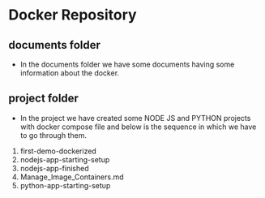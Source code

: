 # Docker Repository
## documents folder
- In the documents folder we have some documents having some information about the docker.

## project folder
- In the project we have created some NODE JS and PYTHON projects with docker compose file and below is the sequence in which we have to go through them.

1. first-demo-dockerized
2. nodejs-app-starting-setup
3. nodejs-app-finished
5. Manage_Image_Containers.md
4. python-app-starting-setup
